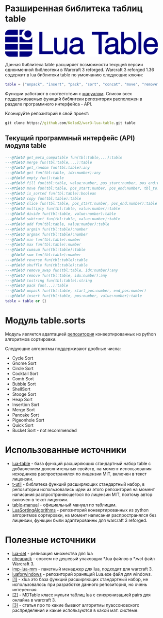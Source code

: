 


# Разширенная библитека таблиц table

![](logo/horizontal.svg)

Данная библитека table расширяет возможности текущей версии одноименной библеотеки в Warcraft 3 reforged.
Warcraft 3 reforged 1.36 содержит в lua библитеки table по умолчанию следующие ключи:
```lua
table = {"unpack", "insert", "pack", "sort", "concat", "move", "remove", "unpack"}
```
Функции работают в соответствии с [мануалом](https://www.lua.org/manual/5.4/manual.html#6.6). 
Список всех поддерживаемых функций библитеки репозитория расположен в разделе программного интерфейса - API.

Клонируйте репозиторий в свой проект:
```cmd
git clone https://github.com/Kolad2/war3-lua-table.git table
```

## Текущий программный интерфейс (API) модуля table

```lua
---@field get_meta_compatible fun(tbl:table,...):table
---@field merge fun(tbl:table,...):table
---@field get_random fun(tbl:table):any
---@field get fun(tbl:table, idx:number):any
---@field empty fun():table
---@field fill fun(tbl:table, value:number, pos_start:number, pos_end:number):table
---@field move fun(tbl:table, pos_start:number, pos_end:number, tbl_to:number, pos_to:number):table
---@field is_sorted fun(tbl:table):boolean
---@field copy fun(tbl:table):table
---@field slice fun(tbl:table, pos_start:number, pos_end:number):table
---@field multiply fun(tbl:table, value:number):table
---@field divide fun(tbl:table, value:number):table
---@field subtract fun(tbl:table, value:number):table
---@field add fun(tbl:table, value:number):table
---@field argmin fun(tbl:table):number
---@field argmax fun(tbl:table):number
---@field min fun(tbl:table):number
---@field max fun(tbl:table):number
---@field cumsum fun(tbl:table):table
---@field sum fun(tbl:table):number
---@field reverse fun(tbl:table):table
---@field shuffle fun(tbl:table):table
---@field remove_swap fun(tbl:table, idx:number):any
---@field remove fun(tbl:table, idx:number):any
---@field tostring fun(tbl:table):string
---@field pack fun(...):table
---@field unpack fun(tbl:table, start_pos:number, end_pos:number)
---@field insert fun(tbl:table, pos:number, value:number):table
table = table or {}
```

# Модуль table.sorts

Модуль является адаптацией [репозитория](https://github.com/DervexDev/LuaSortingAlgorithms)
конвертированных из python алгоритмов сортировки. 

Следующие алгоритмы поддерживают дробные числа:
* Cycle Sort
* Gnome Sort
* Circle Sort
* Cocktail Sort
* Comb Sort
* Bubble Sort
* ShellSort
* Stooge Sort
* Heap Sort
* Insertion Sort
* Merge Sort
* Pancake Sort
* Pigeonhole Sort
* Quick Sort
* Bucket Sort - not recommended

# Использованные источники
- [lua-table](https://github.com/Luca96/lua-table/tree/master) - 
база функций расширяющих стандартный набор table c добавлением дополнительных свойств,
на момент использования исходников распространялся по лицензии MIT, включен в текст лицензии.
- [t-util](https://github.com/loominatrx/t-util/tree/main) - 
библитека функций расширяющих стандартный набор,
в репозитории использовались идеи из этого репозитория на момент написания распространяющегося по лицензии MIT, 
поэтому автор включен в текст лицензии.
- [table-manual](https://www.lua.org/manual/5.4/manual.html#6.6) - 
официальный мануал по таблицам.
- [LuaSortingAlgorithms](https://github.com/DervexDev/LuaSortingAlgorithms) - 
репозиторий конвертированных из python алгоритмов сортировки, 
на момент написания распространялся без лицензии, функции были адаптированны для warcraft 3 reforged.


# Полезные источники
- [lua-set](https://github.com/wscherphof/lua-set/tree/master) - 
релизация множества для lua
- [cheapack](https://github.com/nazarpunk/cheapack) - 
совсем не дешевый упаковщик *.lua файлов в *.wct файл Warcraft 3.
- [imp-lua-mm](https://github.com/Indaxia/imp-lua-mm) - 
пакетный менаджер для lua, подходит для warcraft 3.
- [luaforwindows](https://github.com/rjpcomputing/luaforwindows) - 
репозиторий хранящий Lua.exe файл для windows.
- [[1]](https://github.com/torch/xlua/tree/master) -
xlua это база функций расширяющих стандартный набор, не использовалось при разработке данного репозитория,
но очень интересная.
- [[2]](https://www.hiveworkshop.com/threads/multidimensional-table.353717/) -
MDTable класс мульти таблиц lua с синхронизацией pairs для онлайна в warcraft 3.
- [[3]](https://hpaulkeeler.com/simulating-poisson-random-variables-survey-methods/) - 
статья про то какие бывают алгоритмы пуассоновского распределения и какие используются в какой мат. системе.